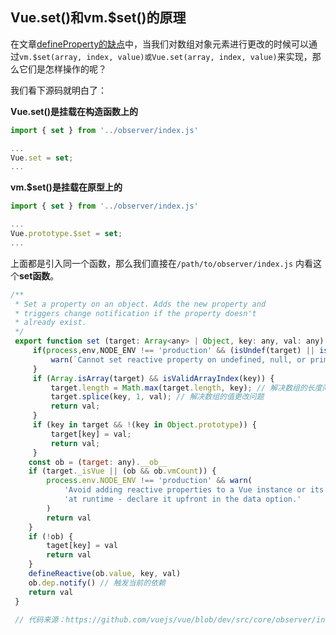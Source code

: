 ## Vue.set()和vm.$set()的原理

在文章[defineProperty的缺点](./shortcoming_define_property.md)中，当我们对数组对象元素进行更改的时候可以通过`vm.$set(array, index, value)或Vue.set(array, index, value)`来实现，那么它们是怎样操作的呢？

我们看下源码就明白了：

**Vue.set()是挂载在构造函数上的**

```javascript
import { set } from '../observer/index.js'

...
Vue.set = set;
...
```

**vm.$set()是挂载在原型上的**

```javascript
import { set } from '../observer/index.js'

...
Vue.prototype.$set = set;
...
```

上面都是引入同一个函数，那么我们直接在`/path/to/observer/index.js` 内看这个**set函数**。

```javascript
/**
 * Set a property on an object. Adds the new property and
 * triggers change notification if the property doesn't
 * already exist.
 */
 export function set (target: Array<any> | Object, key: any, val: any):any {
     if(process,env,NODE_ENV !== 'production' && (isUndef(target) || isPrimitive(target))) {
         warn(`Cannot set reactive property on undefined, null, or primitive value: ${(target: any)}`)
     }
     if (Array.isArray(target) && isValidArrayIndex(key)) {
         target.length = Math.max(target.length, key); // 解决数组的长度问题
         target.splice(key, 1, val); // 解决数组的值更改问题
         return val;
     }
     if (key in target && !(key in Object.prototype)) {
         target[key] = val;
         return val;
     }
    const ob = (target: any).__ob__
    if (target._isVue || (ob && ob.vmCount)) {
        process.env.NODE_ENV !== 'production' && warn(
            'Avoid adding reactive properties to a Vue instance or its root $data ' +
            'at runtime - declare it upfront in the data option.'
        )
        return val
    }
    if (!ob) {
        taget[key] = val
        return val
    }
    defineReactive(ob.value, key, val)
    ob.dep.notify() // 触发当前的依赖
    return val
 }

 // 代码来源：https://github.com/vuejs/vue/blob/dev/src/core/observer/index.js
```